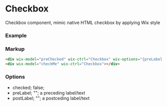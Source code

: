 # Checkbox

Checkbox component, mimic native HTML checkbox by applying Wix style

### Example

### Markup
```html
<div wix-model="preChecked" wix-ctrl="Checkbox" wix-options="{preLabel:'Check me...', checked:true}"></div>
<div wix-model="checkMe" wix-ctrl="Checkbox"></div>
```

### Options

* checked; false;
* preLabel; ""; a preceding label/text
* postLabel; ""; a postceding label/text
